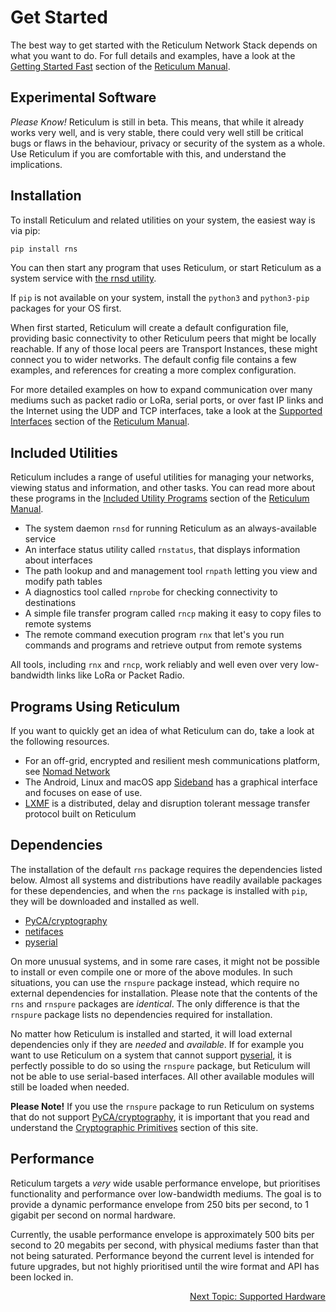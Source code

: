 # Get Started
The best way to get started with the Reticulum Network Stack depends on what
you want to do. For full details and examples, have a look at the [Getting Started Fast](manual/gettingstartedfast.html) section of the [Reticulum Manual](manual/index.html).

## Experimental Software
*Please Know!* Reticulum is still in beta. This means, that while it already works very well, and is very stable, there could very well still be critical bugs or flaws in the behaviour, privacy or security of the system as a whole. Use Reticulum if you are comfortable with this, and understand the implications.


## Installation
To install Reticulum and related utilities on your system, the easiest way is via pip:

```bash
pip install rns
```

You can then start any program that uses Reticulum, or start Reticulum as a system service with [the rnsd utility](manual/using.html#the-rnsd-utility).

If `pip` is not available on your system, install the `python3` and `python3-pip` packages for your OS first.

When first started, Reticulum will create a default configuration file, providing basic connectivity to other Reticulum peers that might be locally reachable. If any of those local peers are Transport Instances, these might connect you to wider networks. The default config file contains a few examples, and references for creating a more complex configuration.

For more detailed examples on how to expand communication over many mediums such as packet radio or LoRa, serial ports, or over fast IP links and the Internet using the UDP and TCP interfaces, take a look at the [Supported Interfaces](manual/interfaces.html) section of the [Reticulum Manual](manual/index.html).


## Included Utilities
Reticulum includes a range of useful utilities for managing your networks, viewing status and information, and other tasks. You can read more about these programs in the [Included Utility Programs](manual/using.html#included-utility-programs) section of the [Reticulum Manual](manual/index.html).

- The system daemon `rnsd` for running Reticulum as an always-available service
- An interface status utility called `rnstatus`, that displays information about interfaces
- The path lookup and and management tool `rnpath` letting you view and modify path tables
- A diagnostics tool called `rnprobe` for checking connectivity to destinations
- A simple file transfer program called `rncp` making it easy to copy files to remote systems
- The remote command execution program `rnx` that let's you run commands and programs and retrieve output from remote systems

All tools, including `rnx` and `rncp`, work reliably and well even over very low-bandwidth links like LoRa or Packet Radio.

## Programs Using Reticulum
If you want to quickly get an idea of what Reticulum can do, take a look at the following resources.

- For an off-grid, encrypted and resilient mesh communications platform, see [Nomad Network](https://github.com/markqvist/NomadNet)
- The Android, Linux and macOS app [Sideband](https://github.com/markqvist/sideband) has a graphical interface and focuses on ease of use.
- [LXMF](https://github.com/markqvist/lxmf) is a distributed, delay and disruption tolerant message transfer protocol built on Reticulum

## Dependencies
The installation of the default `rns` package requires the dependencies listed below. Almost all systems and distributions have readily available packages for these dependencies, and when the `rns` package is installed with `pip`, they will be downloaded and installed as well.

- [PyCA/cryptography](https://github.com/pyca/cryptography)
- [netifaces](https://github.com/al45tair/netifaces)
- [pyserial](https://github.com/pyserial/pyserial)

On more unusual systems, and in some rare cases, it might not be possible to install or even compile one or more of the above modules. In such situations, you can use the `rnspure` package instead, which require no external dependencies for installation. Please note that the contents of the `rns` and `rnspure` packages are *identical*. The only difference is that the `rnspure` package lists no dependencies required for installation.

No matter how Reticulum is installed and started, it will load external dependencies only if they are *needed* and *available*. If for example you want to use Reticulum on a system that cannot support [pyserial](https://github.com/pyserial/pyserial), it is perfectly possible to do so using the `rnspure` package, but Reticulum will not be able to use serial-based interfaces. All other available modules will still be loaded when needed.

**Please Note!** If you use the `rnspure` package to run Reticulum on systems that do not support [PyCA/cryptography](https://github.com/pyca/cryptography), it is important that you read and understand the [Cryptographic Primitives](crypto.html) section of this site.

## Performance
Reticulum targets a *very* wide usable performance envelope, but prioritises functionality and performance over low-bandwidth mediums. The goal is to provide a dynamic performance envelope from 250 bits per second, to 1 gigabit per second on normal hardware.

Currently, the usable performance envelope is approximately 500 bits per second to 20 megabits per second, with physical mediums faster than that not being saturated. Performance beyond the current level is intended for future upgrades, but not highly prioritised until the wire format and API has been locked in.

<p align="right"><a href="hardware.html">Next Topic: Supported Hardware</a></p>
